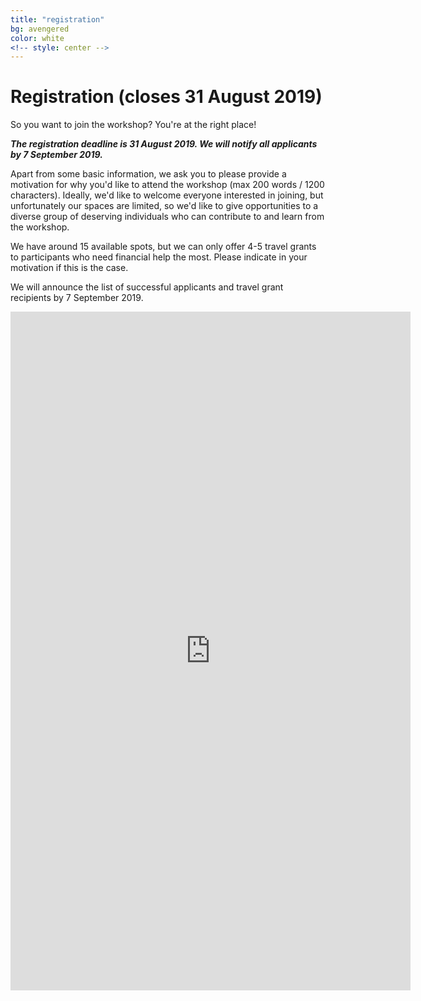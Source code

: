 ```yaml
---
title: "registration"
bg: avengered
color: white
<!-- style: center -->
---
```


<a id="registration"></a>

# Registration (closes 31 August 2019)

So you want to join the workshop? You're at the right place!

***The registration deadline is 31 August 2019. We will notify all applicants by 7 September 2019.***

Apart from some basic information, we ask you to please provide a motivation for why you'd like to attend the workshop (max 200 words / 1200 characters). Ideally, we'd like to welcome everyone interested in joining, but unfortunately our spaces are limited, so we'd like to give opportunities to a diverse group of deserving individuals who can contribute to and learn from the workshop.

We have around 15 available spots, but we can only offer 4-5 travel grants to participants who need financial help the most. Please indicate in your motivation if this is the case.

We will announce the list of successful applicants and travel grant recipients by 7 September 2019.

<div align="center" class="icontain">
	<iframe src="https://docs.google.com/forms/d/e/1FAIpQLSfpPgHE7dzopxunxyCiTeTV5Es9Nfk86Xxtb9bLEl-Q9uoD2A/viewform?embedded=true" width="640" height="1086" frameborder="0" marginheight="0" marginwidth="0" style="border:0" allowfullscreen></iframe>
</div>